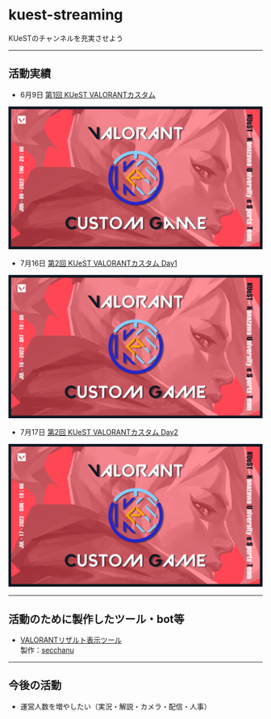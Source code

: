 # kuest-streaming

KUeSTのチャンネルを充実させよう

***

## 活動実績


- 6月9日 [第1回 KUeST VALORANTカスタム](https://youtu.be/XbmxlHjoXOk)  

![valorantcustom_220609](./obs/thumbnail/220609.png)

- 7月16日 [第2回 KUeST VALORANTカスタム Day1](https://youtu.be/2aPHSHxLbYU)

![valorantcustom_220716](./obs/thumbnail/220716.png)

- 7月17日 [第2回 KUeST VALORANTカスタム Day2](https://youtu.be/5vVzDPwHQlU)

![valorantcustom_220717](./obs/thumbnail/220717.png)


***

## 活動のために製作したツール・bot等

- [VALORANTリザルト表示ツール](https://github.com/secchanu/nodecg-valorant.git)  
  製作：[secchanu](https://github.com/secchanu)


***

## 今後の活動

- 運営人数を増やしたい（実況・解説・カメラ・配信・人事）
